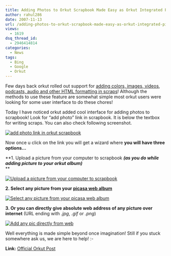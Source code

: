 ```yaml
---
title: Adding Photos to Orkut Scrapbook Made Easy as Orkut Integrated Picasa into Scrapbooks!
author: rahul286
date: 2007-11-13
url: /adding-photos-to-orkut-scrapbook-made-easy-as-orkut-integrated-picasa-into-scrapbooks/
views:
  - 1619
dsq_thread_id:
  - 2946414814
categories:
  - News
tags:
  - Bing
  - Google
  - Orkut
---
```

Few days back orkut rolled out support for <a href="http://devilsworkshop.org/2007/08/13/orkut-updates-add-colors-images-videos-podcasts-audio-and-other-html-formatting-in-scraps/" rel="bookmark" title="Permanent Link to Orkut Updates - Add Colors, Images, Videos, Podcasts, Audio and other HTML formatting in scraps!">adding colors, images, videos, podcasts, audio and other HTML formatting in scraps</a>! Although the methods to use these feature are somewhat simple most orkut users were looking for some user interface to do these chores!

Today I have noticed orkut added cool interface for adding photos to scrapbook! Look for &#8220;add photo&#8221; link in scrapbook. It is below the textbox for writing scraps. You can also check following screenshot.

[<img class="wp-image-53490" src="http://cdn.devilsworkshop.org/files/2007/11/add-photo-link-in-orkut-scrapbook.jpg" alt="add photo link in orkut scrapbook" />][1]

Now once u click on the link you will get a wizard where **you will have three options&#8230;**

**1. Upload a picture from your computer to scrapbook ***(as you do while adding picture to your orkut album)***  
**

[![Upload a picture from your computer to scrapbook][2]][3]

**2. Select any picture from your <a href="http://picasaweb.google.com/" onclick="_gaq.push(['_trackEvent', 'outbound-article', 'http://picasaweb.google.com/', 'picasa web album']);" target="_blank">picasa web album</a>**

[![Select any picture from your picasa web album][4]][5]

**3. Or you can directly give absolute web address of any picture over internet** (URL ending with *.jpg*, *.gif* or *.png*)

<a href="http://cdn.devilsworkshop.org/files/2007/08/upload-a-picture-on-orkut-devils-workshop.JPG" target="_blank" title="Upload a picture on orkut"></a>

[![Add any pic directly from web][6]][7]

Well everything is made simple beyond once imagination! Still if you stuck somewhere ask us, we are here to help! <img src="http://devilsworkshop.org/wp-includes/images/smilies/simple-smile.png" alt=":-)" class="wp-smiley" style="height: 1em; max-height: 1em;" />

**Link:** <a href="http://en.blog.orkut.com/2007/11/add-your-picasa-web-photos-to-your.html" onclick="_gaq.push(['_trackEvent', 'outbound-article', 'http://en.blog.orkut.com/2007/11/add-your-picasa-web-photos-to-your.html', 'Official Orkut Post']);" target="_blank">Official Orkut Post</a>

 [1]: http://cdn.devilsworkshop.org/files/2007/11/add-photo-link-in-orkut-scrapbook.jpg "add photo link in orkut scrapbook"
 [2]: http://cdn.devilsworkshop.org/files/2007/11/orkut-scrapbook-upload-pics-from-pc.jpg
 [3]: http://cdn.devilsworkshop.org/files/2007/11/orkut-scrapbook-upload-pics-from-pc.jpg "Upload a picture from your computer to scrapbook"
 [4]: http://cdn.devilsworkshop.org/files/2007/11/orkut-scrapbook-select-pics-from-picasa-album.jpg
 [5]: http://cdn.devilsworkshop.org/files/2007/11/orkut-scrapbook-select-pics-from-picasa-album.jpg "Select any picture from your picasa web album"
 [6]: http://cdn.devilsworkshop.org/files/2007/11/orkut-scrapbook-add-any-pic-directly-from-web.jpg
 [7]: http://cdn.devilsworkshop.org/files/2007/11/orkut-scrapbook-add-any-pic-directly-from-web.jpg "Add any pic directly from web"

